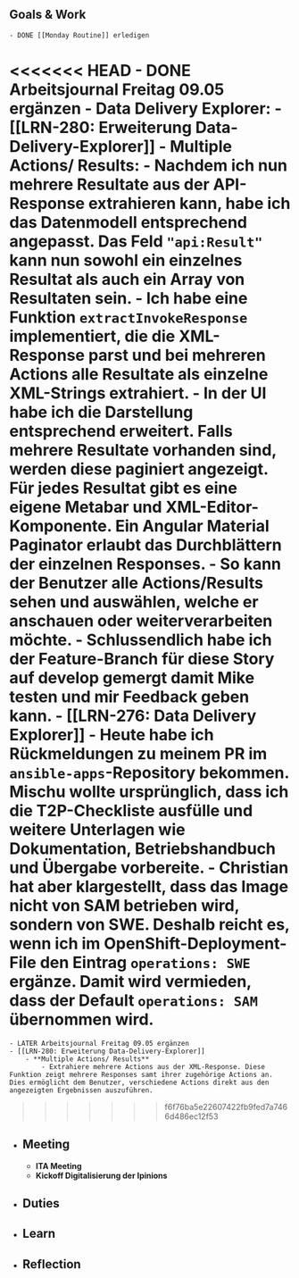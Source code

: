 ## Goals & Work
	- DONE [[Monday Routine]] erledigen
<<<<<<< HEAD
	- DONE Arbeitsjournal Freitag 09.05 ergänzen
	- **Data Delivery Explorer**:
		- [[LRN-280: Erweiterung Data-Delivery-Explorer]]
			- **Multiple Actions/ Results:**
				- Nachdem ich nun mehrere Resultate aus der API-Response extrahieren kann, habe ich das Datenmodell entsprechend angepasst. Das Feld `"api:Result"` kann nun sowohl ein einzelnes Resultat als auch ein Array von Resultaten sein.
				- Ich habe eine Funktion `extractInvokeResponse` implementiert, die die XML-Response parst und bei mehreren Actions alle Resultate als einzelne XML-Strings extrahiert.
				- In der UI habe ich die Darstellung entsprechend erweitert. Falls mehrere Resultate vorhanden sind, werden diese paginiert angezeigt. Für jedes Resultat gibt es eine eigene Metabar und XML-Editor-Komponente. Ein Angular Material Paginator erlaubt das Durchblättern der einzelnen Responses.
				- So kann der Benutzer alle Actions/Results sehen und auswählen, welche er anschauen oder weiterverarbeiten möchte.
				- Schlussendlich habe ich der Feature-Branch für diese Story auf develop gemergt damit Mike testen und mir Feedback geben kann.
		- [[LRN-276: Data Delivery Explorer]]
			- Heute habe ich Rückmeldungen zu meinem PR im `ansible-apps`-Repository bekommen. Mischu wollte ursprünglich, dass ich die T2P-Checkliste ausfülle und weitere Unterlagen wie Dokumentation, Betriebshandbuch und Übergabe vorbereite.
			- Christian hat aber klargestellt, dass das Image nicht von SAM betrieben wird, sondern von SWE. Deshalb reicht es, wenn ich im OpenShift-Deployment-File den Eintrag `operations: SWE` ergänze. Damit wird vermieden, dass der Default `operations: SAM` übernommen wird.
=======
	- LATER Arbeitsjournal Freitag 09.05 ergänzen
	- [[LRN-280: Erweiterung Data-Delivery-Explorer]]
		- **Multiple Actions/ Results**
			- Extrahiere mehrere Actions aus der XML-Response. Diese Funktion zeigt mehrere Responses samt ihrer zugehörige Actions an. Dies ermöglicht dem Benutzer, verschiedene Actions direkt aus den angezeigten Ergebnissen auszuführen.
>>>>>>> f6f76ba5e22607422fb9fed7a7466d486ec12f53
- ## Meeting
	- **ITA Meeting**
	- **Kickoff Digitalisierung der Ipinions**
- ## Duties
- ## Learn
- ## Reflection